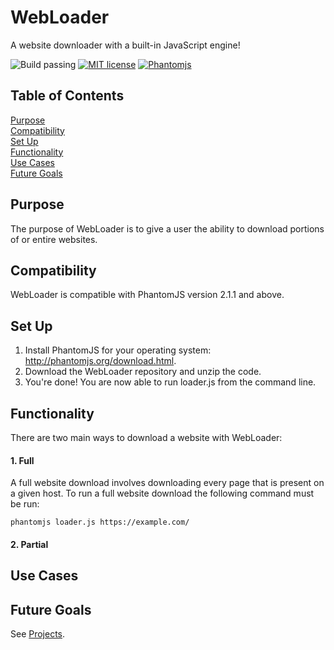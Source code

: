 # WebLoader
A website downloader with a built-in JavaScript engine!

![Build passing](https://img.shields.io/badge/build-passing-brightgreen.svg)
[![MIT license](https://img.shields.io/badge/license-MIT-blue.svg)](https://github.com/isaiahnields/SearchQueue/blob/master/LICENSE)
[![Phantomjs](https://img.shields.io/badge/phantomjs-2.1.1-800080.svg)](http://phantomjs.org/)

## Table of Contents

[Purpose](#purpose)<br />
[Compatibility](#compatibility)<br />
[Set Up](#set-up)<br />
[Functionality](#functionality)<br />
[Use Cases](#use-cases)<br />
[Future Goals](#future-goals)<br />

## Purpose

The purpose of WebLoader is to give a user the ability to download portions of or entire websites.

## Compatibility

WebLoader is compatible with PhantomJS version 2.1.1 and above.

## Set Up

1. Install PhantomJS for your operating system: http://phantomjs.org/download.html.
2. Download the WebLoader repository and unzip the code.
3. You're done! You are now able to run loader.js from the command line.

## Functionality

There are two main ways to download a website with WebLoader:

#### 1. Full

A full website download involves downloading every page that is present on a given host. To run a full website download the following command must be run:

```
phantomjs loader.js https://example.com/
```

#### 2. Partial

## Use Cases

## Future Goals

See [Projects](https://github.com/isaiahnields/CompetitorScraper/projects).
